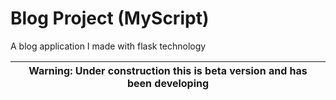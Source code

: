 # Blog Project (MyScript)
A blog application I made with flask technology


|Warning: Under construction this is beta version and has been developing          |
|---------------------------------------------------------------------------------------|
